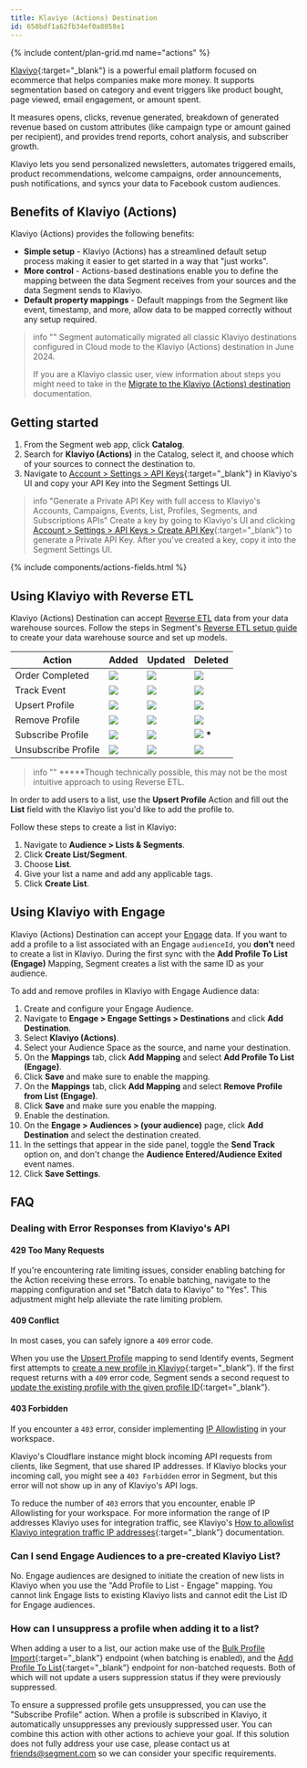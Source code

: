```yaml
---
title: Klaviyo (Actions) Destination
id: 650bdf1a62fb34ef0a8058e1
---
```


{% include content/plan-grid.md name="actions" %}

[Klaviyo](https://www.klaviyo.com){:target="_blank"} is a powerful email platform focused on ecommerce that helps companies make more money. It supports segmentation based on category and event triggers like product bought, page viewed, email engagement, or amount spent.

It measures opens, clicks, revenue generated, breakdown of generated revenue based on custom attributes (like campaign type or amount gained per recipient), and provides trend reports, cohort analysis, and subscriber growth.

Klaviyo lets you send personalized newsletters, automates triggered emails, product recommendations, welcome campaigns, order announcements, push notifications, and syncs your data to Facebook custom audiences.

## Benefits of Klaviyo (Actions)

Klaviyo (Actions) provides the following benefits:

- **Simple setup** - Klaviyo (Actions) has a streamlined default setup process making it easier to get started in a way that "just works".
- **More control** - Actions-based destinations enable you to define the mapping between the data Segment receives from your sources and the data Segment sends to Klaviyo.
- **Default property mappings** - Default mappings from the Segment like event, timestamp, and more, allow data to be mapped correctly without any setup required.

> info ""
> Segment automatically migrated all classic Klaviyo destinations configured in Cloud mode to the Klaviyo (Actions) destination in June 2024.
> 
> If you are a Klaviyo classic user, view information about steps you might need to take in the [Migrate to the Klaviyo (Actions) destination](/docs/connections/destinations/catalog/klaviyo#migrate-to-the-klaviyo-actions-destination) documentation. 

## Getting started

1. From the Segment web app, click **Catalog**.
2. Search for **Klaviyo (Actions)** in the Catalog, select it, and choose which of your sources to connect the destination to.
3. Navigate to [Account > Settings > API Keys](https://www.klaviyo.com/account#api-keys-tab){:target="_blank"} in Klaviyo's UI and copy your API Key into the Segment Settings UI.

> info "Generate a Private API Key with full access to Klaviyo's Accounts, Campaigns, Events, List, Profiles, Segments, and Subscriptions APIs"
> Create a key by going to Klaviyo's UI and clicking [Account > Settings > API Keys > Create API Key](https://www.klaviyo.com/account#api-keys-tab){:target="_blank"} to generate a Private API Key. After you've created a key, copy it into the Segment Settings UI.

{% include components/actions-fields.html %}

## Using Klaviyo with Reverse ETL

Klaviyo (Actions) Destination can accept [Reverse ETL](/docs/connections/reverse-etl/) data from your data warehouse sources. Follow the steps in Segment's [Reverse ETL setup guide](/docs/connections/reverse-etl/setup/#step-1-add-a-source) to create your data warehouse source and set up models.

| Action              | Added                                                   | Updated                                                   | Deleted                                                        |
| ------------------- | ------------------------------------------------------- | --------------------------------------------------------- | -------------------------------------------------------------- |
| Order Completed     | <img class="inline" src="/docs/images/supported.svg" /> | <img class="inline" src="/docs/images/unsupported.svg" /> | <img class="inline" src="/docs/images/unsupported.svg" />      |
| Track Event         | <img class="inline" src="/docs/images/supported.svg" /> | <img class="inline" src="/docs/images/unsupported.svg" /> | <img class="inline" src="/docs/images/unsupported.svg" />      |
| Upsert Profile      | <img class="inline" src="/docs/images/supported.svg" /> | <img class="inline" src="/docs/images/supported.svg" />   | <img class="inline" src="/docs/images/unsupported.svg" />      |
| Remove Profile      | <img class="inline" src="/docs/images/supported.svg" /> | <img class="inline" src="/docs/images/unsupported.svg" /> | <img class="inline" src="/docs/images/supported.svg" />        |
| Subscribe Profile   | <img class="inline" src="/docs/images/supported.svg" /> | <img class="inline" src="/docs/images/unsupported.svg" /> | <img class="inline" src="/docs/images/supported.svg" /> **\*** |
| Unsubscribe Profile | <img class="inline" src="/docs/images/supported.svg" /> | <img class="inline" src="/docs/images/unsupported.svg" /> | <img class="inline" src="/docs/images/supported.svg" />        |

> info ""
> **\***Though technically possible, this may not be the most intuitive approach to using Reverse ETL.

In order to add users to a list, use the **Upsert Profile** Action and fill out the **List** field with the Klaviyo list you'd like to add the profile to.

Follow these steps to create a list in Klaviyo:

1. Navigate to **Audience > Lists & Segments**.
2. Click **Create List/Segment**.
3. Choose **List**.
4. Give your list a name and add any applicable tags.
5. Click **Create List**.

## Using Klaviyo with Engage

Klaviyo (Actions) Destination can accept your [Engage](/docs/engage/) data. If you want to add a profile to a list associated with an Engage `audienceId`, you **don't** need to create a list in Klaviyo. During the first sync with the **Add Profile To List (Engage)** Mapping, Segment creates a list with the same ID as your audience.

To add and remove profiles in Klaviyo with Engage Audience data:

1. Create and configure your Engage Audience.
2. Navigate to **Engage > Engage Settings > Destinations** and click **Add Destination**.
3. Select **Klaviyo (Actions)**.
4. Select your Audience Space as the source, and name your destination.
5. On the **Mappings** tab, click **Add Mapping** and select **Add Profile To List (Engage)**.
6. Click **Save** and make sure to enable the mapping.
7. On the **Mappings** tab, click **Add Mapping** and select **Remove Profile from List (Engage)**.
8. Click **Save** and make sure you enable the mapping.
9. Enable the destination.
10. On the **Engage > Audiences > (your audience)** page, click **Add Destination** and select the destination created.
11. In the settings that appear in the side panel, toggle the **Send Track** option on, and don't change the **Audience Entered/Audience Exited** event names.
12. Click **Save Settings**.

## FAQ

### Dealing with Error Responses from Klaviyo's API
 
#### 429 Too Many Requests

If you're encountering rate limiting issues, consider enabling batching for the Action receiving these errors. To enable batching, navigate to the mapping configuration and set "Batch data to Klaviyo" to "Yes". This adjustment might help alleviate the rate limiting problem.

#### 409 Conflict
In most cases, you can safely ignore a `409` error code. 

When you use the [Upsert Profile](/docs/connections/destinations/catalog/actions-klaviyo/#upsert-profile) mapping to send Identify events, Segment first attempts to [create a new profile in Klaviyo](https://developers.klaviyo.com/en/reference/create_profile){:target="_blank”}. If the first request returns with a `409` error code, Segment sends a second request to [update the existing profile with the given profile ID](https://developers.klaviyo.com/en/reference/update_profile){:target="_blank”}.

#### 403 Forbidden

If you encounter a `403` error, consider implementing [IP Allowlisting](/docs/connections/destinations/#ip-allowlisting) in your workspace. 

Klaviyo's Cloudflare instance might block incoming API requests from clients, like Segment, that use shared IP addresses. If Klaviyo blocks your incoming call, you might see a `403 Forbidden` error in Segment, but this error will not show up in any of Klaviyo's API logs.

To reduce the number of `403` errors that you encounter, enable IP Allowlisting for your workspace. For more information the range of IP addresses Klaviyo uses for integration traffic, see Klaviyo's [How to allowlist Klaviyo integration traffic IP addresses](https://help.klaviyo.com/hc/en-us/articles/19143781289115){:target="_blank”} documentation. 


### Can I send Engage Audiences to a pre-created Klaviyo List?

No. Engage audiences are designed to initiate the creation of new lists in Klaviyo when you use the "Add Profile to List - Engage" mapping. You cannot link Engage lists to existing Klaviyo lists and cannot edit the List ID for Engage audiences.

### How can I unsuppress a profile when adding it to a list?

When adding a user to a list, our action make use of the [Bulk Profile Import](https://developers.klaviyo.com/en/reference/spawn_bulk_profile_import_job){:target="_blank”} endpoint (when batching is enabled), and the [Add Profile To List](https://developers.klaviyo.com/en/reference/create_list_relationships){:target="_blank”} endpoint for non-batched requests. Both of which will not update a users suppression status if they were previously suppressed. 

To ensure a suppressed profile gets unsuppressed, you can use the "Subscribe Profile" action. When a profile is subscribed in Klaviyo, it automatically unsuppresses any previously suppressed user. You can combine this action with other actions to achieve your goal. If this solution does not fully address your use case, please contact us at friends@segment.com so we can consider your specific requirements.
